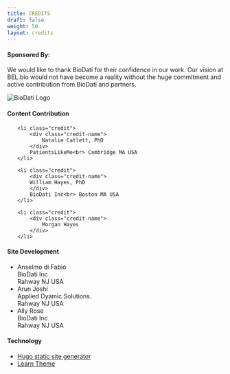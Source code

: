```yaml
---
title: CREDITS
draft: false
weight: 50
layout: credits
---
```


#### Sponsored By:
We would like to thank BioDati for their confidence in our work. Our vision at BEL.bio would not have become a reality without the huge commitment and active contribution from BioDati and partners.

![BioDati Logo](https://media.biodati.com/images/logo_biodati-150x58.png)

#### Content Contribution

<ul id="credit-container">

    <li class="credit">
        <div class="credit-name">
            Natalie Catlett, PhD
        </div>
        PatientsLikeMe<br> Cambridge MA USA
    </li>

    <li class="credit">
        <div class="credit-name">
        William Hayes, PhD
        </div>
        BioDati Inc<br> Boston MA USA
    </li>

    <li class="credit">
        <div class="credit-name">
            Morgan Hayes
        </div>
    </li>
</ul>

#### Site Development

<ul id="credit-container">
    <li class="credit">
        <div class="credit-name">
            Anselmo di Fabio
        </div>
         BioDati Inc<br> Rahway NJ USA
    </li>
    <li class="credit">
        <div class="credit-name">
            Arun Joshi
        </div>
        Applied Dyamic Solutions.<br> Rahway NJ USA
    </li>
    <li class="credit">
        <div class="credit-name">
            Ally Rose
        </div>
        BioDati Inc<br> Rahway NJ USA
    </li>
</ul>


#### Technology

* [Hugo static site generator](https://gohugo.io/)
* [Learn Theme](https://themes.gohugo.io/hugo-theme-learn/)
